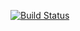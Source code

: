 [![Build Status](https://travis-ci.org/nicolas-van/unitybuildbug.svg?branch=2018)](https://travis-ci.org/nicolas-van/unitybuildbug)
